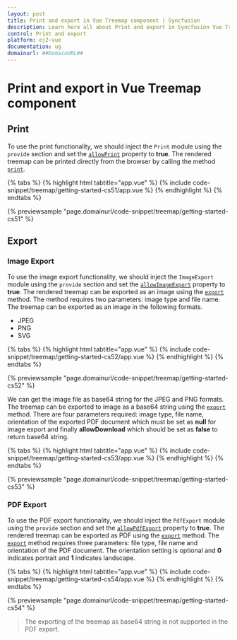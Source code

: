 ```yaml
---
layout: post
title: Print and export in Vue Treemap component | Syncfusion
description: Learn here all about Print and export in Syncfusion Vue Treemap component of Syncfusion Essential JS 2 and more.
control: Print and export 
platform: ej2-vue
documentation: ug
domainurl: ##DomainURL##
---
```


# Print and export in Vue Treemap component

## Print

To use the print functionality, we should inject the `Print` module using the `provide` section and set the [`allowPrint`](https://ej2.syncfusion.com/vue/documentation/api/treemap/#allowprint) property to **true**. The rendered treemap can be printed directly from the browser by calling the method [`print`](https://ej2.syncfusion.com/vue/documentation/api/treemap/#print).

{% tabs %}
{% highlight html tabtitle="app.vue" %}
{% include code-snippet/treemap/getting-started-cs51/app.vue %}
{% endhighlight %}
{% endtabs %}
        
{% previewsample "page.domainurl/code-snippet/treemap/getting-started-cs51" %}

## Export

### Image Export

To use the image export functionality, we should inject the `ImageExport` module using the `provide` section and set the [`allowImageExport`](https://ej2.syncfusion.com/vue/documentation/api/treemap/#allowimageexport) property to **true**. The rendered treemap can be exported as an image using the [`export`](https://ej2.syncfusion.com/vue/documentation/api/treemap/#export) method. The method requires two parameters: image type and file name. The treemap can be exported as an image in the following formats.

* JPEG
* PNG
* SVG

{% tabs %}
{% highlight html tabtitle="app.vue" %}
{% include code-snippet/treemap/getting-started-cs52/app.vue %}
{% endhighlight %}
{% endtabs %}
        
{% previewsample "page.domainurl/code-snippet/treemap/getting-started-cs52" %}

We can get the image file as base64 string for the JPEG and PNG formats. The treemap can be exported to image as a base64 string using the [`export`](https://ej2.syncfusion.com/vue/documentation/api/treemap/#export) method. There are four parameters required: image type, file name, orientation of the exported PDF document which must be set as **null** for image export and finally **allowDownload** which should be set as **false** to return base64 string.

{% tabs %}
{% highlight html tabtitle="app.vue" %}
{% include code-snippet/treemap/getting-started-cs53/app.vue %}
{% endhighlight %}
{% endtabs %}
        
{% previewsample "page.domainurl/code-snippet/treemap/getting-started-cs53" %}

### PDF Export

To use the PDF export functionality, we should inject the `PdfExport` module using the `provide` section and set the [`allowPdfExport`](https://ej2.syncfusion.com/vue/documentation/api/treemap/#allowpdfexport) property to **true**. The rendered treemap can be exported as PDF using the [`export`](https://ej2.syncfusion.com/vue/documentation/api/treemap/#export) method. The [`export`](https://ej2.syncfusion.com/vue/documentation/api/treemap/#export) method requires three parameters: file type, file name and orientation of the PDF document. The orientation setting is optional and **0** indicates portrait and **1** indicates landscape.

{% tabs %}
{% highlight html tabtitle="app.vue" %}
{% include code-snippet/treemap/getting-started-cs54/app.vue %}
{% endhighlight %}
{% endtabs %}
        
{% previewsample "page.domainurl/code-snippet/treemap/getting-started-cs54" %}

>The exporting of the treemap as base64 string is not supported in the PDF export.
